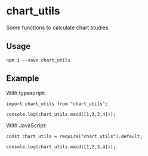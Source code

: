 # chart_utils

Some functions to calculate chart studies.

## Usage

```
npm i --save chart_utils
```

## Example

With typescript:
```
import chart_utils from "chart_utils";

console.log(chart_utils.macd([1,2,3,4]));
```

With JavaScript:
```
const chart_utils = require("chart_utils").default;

console.log(chart_utils.macd([1,2,3,4]));
```
